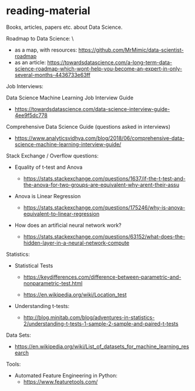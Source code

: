 # reading-material
Books, articles, papers etc. about Data Science.

Roadmap to Data Science: \

  - as a map, with resources: https://github.com/MrMimic/data-scientist-roadmap
  - as an article: https://towardsdatascience.com/a-long-term-data-science-roadmap-which-wont-help-you-become-an-expert-in-only-several-months-4436733e63ff
  
Job Interviews: 

Data Science Machine Learning Job Interview Guide
  - https://towardsdatascience.com/data-science-interview-guide-4ee9f5dc778

Comprehensive Data Science Guide (questions asked in interviews)
  - https://www.analyticsvidhya.com/blog/2018/06/comprehensive-data-science-machine-learning-interview-guide/
  


Stack Exchange / Overflow questions: 

* Equality of t-test and Anova
  - https://stats.stackexchange.com/questions/1637/if-the-t-test-and-the-anova-for-two-groups-are-equivalent-why-arent-their-assu
* Anova is Linear Regression 
  - https://stats.stackexchange.com/questions/175246/why-is-anova-equivalent-to-linear-regression

* How does an artificial neural network work?
  - https://stats.stackexchange.com/questions/63152/what-does-the-hidden-layer-in-a-neural-network-compute



Statistics: 

  * Statistical Tests
    - https://keydifferences.com/difference-between-parametric-and-nonparametric-test.html

    - https://en.wikipedia.org/wiki/Location_test

  * Understanding t-tests:
    - http://blog.minitab.com/blog/adventures-in-statistics-2/understanding-t-tests-1-sample-2-sample-and-paired-t-tests 
  

Data Sets:

  - https://en.wikipedia.org/wiki/List_of_datasets_for_machine_learning_research


Tools: 

  * Automated Feature Engineering in Python:
    - https://www.featuretools.com/
